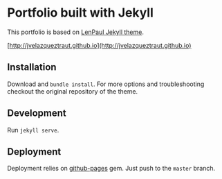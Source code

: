 # Portfolio built with Jekyll

This portfolio is based on [LenPaul Jekyll theme](https://github.com/LeNPaul/portfolio-jekyll-theme).

[http://jvelazqueztraut.github.io](http://jvelazqueztraut.github.io)

## Installation

Download and `bundle install`.
For more options and troubleshooting checkout the original repository of the theme.

## Development

Run `jekyll serve`.

## Deployment

Deployment relies on [github-pages](https://jekyllrb.com/docs/github-pages/) gem.
Just push to the `master` branch.
